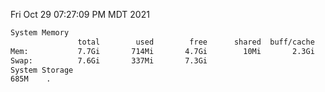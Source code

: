 Fri Oct 29 07:27:09 PM MDT 2021
```bash
System Memory
               total        used        free      shared  buff/cache   available
Mem:           7.7Gi       714Mi       4.7Gi        10Mi       2.3Gi       6.6Gi
Swap:          7.6Gi       337Mi       7.3Gi
System Storage
685M	.
```
```bash

